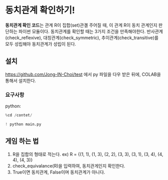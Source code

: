 # 동치관계 확인하기!

**동치관계 확인 코드**는 관계 R이 집합(set)관곌 주어질 때, 이 관계 R이 동치 관계인지 판단하는 파이썬 모듈이다.
동치관계를 확인할 때는 3가지 조건을 만족해야한다. 반사관계(check_reflexive), 대칭관계(check_symmetric), 추이관계(check_transitive)를 모두 성립해야 동치관계가 성립이 된다.


## 설치
https://github.com/Jong-IN-Choi/test 에서 py 파일을 다우 받은 뒤에, COLAB을 통해서 설치한다. 

### 요구사항
python:
```python
%cd /contet/
```

```python
! python main.py
```


## 게임 하는 법
1. R을 집합의 형태로 적는다. 
  ex) R = {(1, 1), (1, 3), (2, 2), (3, 3), (3, 1), (3, 4), (4, 4), (4, 3)}
2. check_equivalance(R)을 입력하여, 동치관게인지 확인한다.
3. True이면 동치관계, False이며 동치관계가 아니다.
